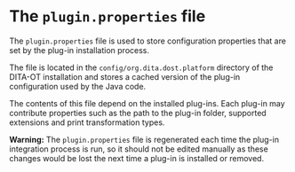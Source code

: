 # The `plugin.properties` file

The `plugin.properties` file is used to store configuration properties that are set by the plug-in installation process.

The file is located in the `config/org.dita.dost.platform` directory of the DITA-OT installation and stores a cached version of the plug-in configuration used by the Java code.

The contents of this file depend on the installed plug-ins. Each plug-in may contribute properties such as the path to the plug-in folder, supported extensions and print transformation types.

**Warning:** The `plugin.properties` file is regenerated each time the plug-in integration process is run, so it should not be edited manually as these changes would be lost the next time a plug-in is installed or removed.

